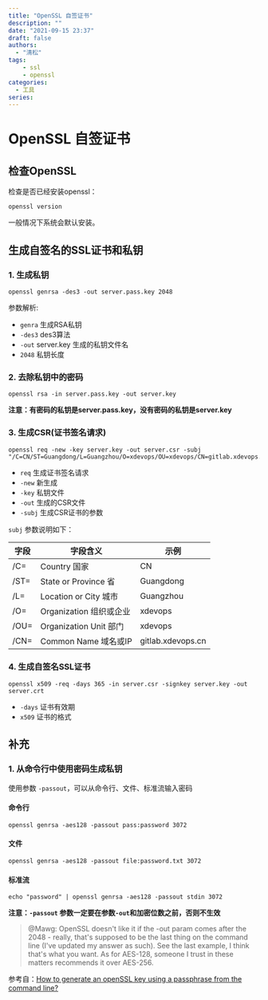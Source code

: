 ```yaml
---
title: "OpenSSL 自签证书"
description: ""
date: "2021-09-15 23:37"
draft: false
authors:
  - "清松"
tags:
    - ssl 
    - openssl
categories:
  - 工具
series:
---
```



# OpenSSL 自签证书
## 检查OpenSSL

检查是否已经安装openssl：
```
openssl version
```
一般情况下系统会默认安装。

## 生成自签名的SSL证书和私钥

### 1. 生成私钥
```
openssl genrsa -des3 -out server.pass.key 2048
```
参数解析:

- `genra` 生成RSA私钥
- `-des3` des3算法
- `-out` server.key 生成的私钥文件名
- `2048` 私钥长度

### 2. 去除私钥中的密码
```
openssl rsa -in server.pass.key -out server.key  
```
**注意：有密码的私钥是server.pass.key，没有密码的私钥是server.key**

### 3. 生成CSR(证书签名请求)
```
openssl req -new -key server.key -out server.csr -subj "/C=CN/ST=Guangdong/L=Guangzhou/O=xdevops/OU=xdevops/CN=gitlab.xdevops.cn"
```
-   `req` 生成证书签名请求
-   `-new` 新生成
-   `-key` 私钥文件
-   `-out` 生成的CSR文件
-   `-subj` 生成CSR证书的参数

`subj` 参数说明如下：

| 字段 | 字段含义                | 示例              |
|------|-------------------------|-------------------|
| /C=  | Country 国家            | CN                |
| /ST= | State or Province 省    | Guangdong         |
| /L=  | Location or City 城市   | Guangzhou         |
| /O=  | Organization 组织或企业 | xdevops           |
| /OU= | Organization Unit 部门  | xdevops           |
| /CN= | Common Name 域名或IP    | gitlab.xdevops.cn |

### 4. 生成自签名SSL证书
```
openssl x509 -req -days 365 -in server.csr -signkey server.key -out server.crt
```
-   `-days` 证书有效期
-   `x509` 证书的格式

## 补充

### 1. 从命令行中使用密码生成私钥

使用参数 `-passout`，可以从命令行、文件、标准流输入密码

#### 命令行
```
openssl genrsa -aes128 -passout pass:password 3072
```

#### 文件
```
openssl genrsa -aes128 -passout file:password.txt 3072
```

#### 标准流
```
echo "password" | openssl genrsa -aes128 -passout stdin 3072
```

**注意：`-passout` 参数一定要在参数`-out`和加密位数之前，否则不生效**

> @Mawg: OpenSSL doesn't like it if the -out param comes after the
> 2048 - really, that's supposed to be the last thing on the command
> line (I've updated my answer as such). See the last example, I think
> that's what you want. As for AES-128, someone I trust in these matters
> recommends it over AES-256.

参考自：[How to generate an openSSL key using a passphrase from the
command
line?](https://stackoverflow.com/questions/4294689/how-to-generate-an-openssl-key-using-a-passphrase-from-the-command-line)
